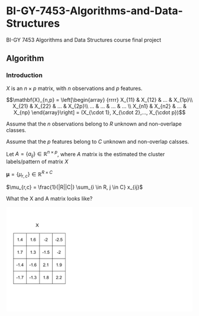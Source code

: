# BI-GY-7453-Algorithms-and-Data-Structures
BI-GY 7453 Algorithms and Data Structures course
final project



## Algorithm

### Introduction

$X$ is an $n \times p$ matrix, with $n$ observations and $p$ features. 

$$\mathbf{X}_{n,p} = \left[\begin{array}
{rrrr}
X_{11} & X_{12} & ... & X_{1p}\\
X_{21} & X_{22} & ... & X_{2p}\\
... & ... & ... & ... \\
X_{n1} & X_{n2} & ... & X_{np}
\end{array}\right] = (X_{\cdot 1}, X_{\cdot 2},..., X_{\cdot p})$$

Assume that the $n$ observations belong to $R$ unknown and non-overlape classes. 

Assume that the $p$ features belong to $C$ unknown and non-overlap calsses. 

Let $A = \{a_{ij}\} \in \mathbb{R}^{n \times p}$, where $A$ matrix is the estimated the cluster labels/pattern of matrix $X$

$\mathbf{\mu} = \{\mu_{r,c}\} \in \mathbb{R}^{R \times C}$

$\mu_{r,c} = \frac{1}{|R||C|} \sum_{i \in R, j \in C} x_{ij}$


What the X and A matrix looks like? 

![image](https://github.com/sakuramomo1005/BI-GY-7453-Algorithms-and-Data-Structures/blob/master/File/xa_matrix.gif)
